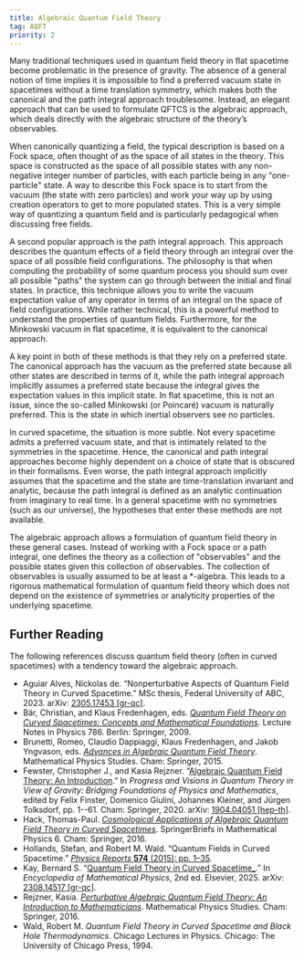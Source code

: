 ```yaml
---
title: Algebraic Quantum Field Theory
tag: AQFT
priority: 2
---
```


Many traditional techniques used in quantum field theory in flat spacetime become problematic in the presence of gravity. The absence of a general notion of time implies it is impossible to find a preferred vacuum state in spacetimes without a time translation symmetry, which makes both the canonical and the path integral approach troublesome. Instead, an elegant approach that can be used to formulate QFTCS is the algebraic approach, which deals directly with the algebraic structure of the theory’s observables.

When canonically quantizing a field, the typical description is based on a Fock space, often thought of as the space of all states in the theory. This space is constructed as the space of all possible states with any non-negative integer number of particles, with each particle being in any "one-particle" state. A way to describe this Fock space is to start from the vacuum (the state with zero particles) and work your way up by using creation operators to get to more populated states. This is a very simple way of quantizing a quantum field and is particularly pedagogical when discussing free fields. 

A second popular approach is the path integral approach. This approach describes the quantum effects of a field theory through an integral over the space of all possible field configurations. The philosophy is that when computing the probability of some quantum process you should sum over all possible "paths" the system can go through between the initial and final states. In practice, this technique allows you to write the vacuum expectation value of any operator in terms of an integral on the space of field configurations. While rather technical, this is a powerful method to understand the properties of quantum fields. Furthermore, for the Minkowski vacuum in flat spacetime, it is equivalent to the canonical approach. 

A key point in both of these methods is that they rely on a preferred state. The canonical approach has the vacuum as the preferred state because all other states are described in terms of it, while the path integral approach implicitly assumes a preferred state because the integral gives the expectation values in this implicit state. In flat spacetime, this is not an issue, since the so-called Minkowski (or Poincaré) vacuum is naturally preferred. This is the state in which inertial observers see no particles. 

In curved spacetime, the situation is more subtle. Not every spacetime admits a preferred vacuum state, and that is intimately related to the symmetries in the spacetime. Hence, the canonical and path integral approaches become highly dependent on a choice of state that is obscured in their formalisms. Even worse, the path integral approach implicitly assumes that the spacetime and the state are time-translation invariant and analytic, because the path integral is defined as an analytic continuation from imaginary to real time. In a general spacetime with no symmetries (such as our universe), the hypotheses that enter these methods are not available. 

The algebraic approach allows a formulation of quantum field theory in these general cases. Instead of working with a Fock space or a path integral, one defines the theory as a collection of "observables" and the possible states given this collection of observables. The collection of observables is usually assumed to be at least a *-algebra. This leads to a rigorous mathematical formulation of quantum field theory which does not depend on the existence of symmetries or analyticity properties of the underlying spacetime.

## Further Reading
The following references discuss quantum field theory (often in curved spacetimes) with a tendency toward the algebraic approach.
* Aguiar Alves, Níckolas de. “Nonperturbative Aspects of Quantum Field Theory in Curved Spacetime.” MSc thesis, Federal University of ABC, 2023. arXiv: [2305.17453 [gr-qc]](https://arxiv.org/abs/2305.17453).
* Bär, Christian, and Klaus Fredenhagen, eds. [_Quantum Field Theory on Curved Spacetimes: Concepts and Mathematical Foundations_](https://doi.org/10.1007/978-3-642-02780-2). Lecture Notes in Physics 786. Berlin: Springer, 2009.
* Brunetti, Romeo, Claudio Dappiaggi, Klaus Fredenhagen, and Jakob Yngvason, eds. [_Advances in Algebraic Quantum Field Theory_](https://doi.org/10.1007/978-3-319-21353-8). Mathematical Physics Studies. Cham: Springer, 2015.
* Fewster, Christopher J., and Kasia Rejzner. “[Algebraic Quantum Field Theory: An Introduction](https://doi.org/10.1007/978-3-030-38941-3_1).” In _Progress and Visions in Quantum Theory in View of Gravity: Bridging Foundations of Physics and Mathematics_, edited by Felix Finster, Domenico Giulini, Johannes Kleiner, and Jürgen Tolksdorf, pp. 1--61. Cham: Springer, 2020. arXiv: [1904.04051 [hep-th]](https://arxiv.org/abs/1904.04051).
* Hack, Thomas-Paul. [_Cosmological Applications of Algebraic Quantum Field Theory in Curved Spacetimes_](https://doi.org/10.1007/978-3-319-21894-6). SpringerBriefs in Mathematical Physics 6. Cham: Springer, 2016.
* Hollands, Stefan, and Robert M. Wald. “Quantum Fields in Curved Spacetime.” [_Physics Reports_ **574** (2015): pp. 1–35](https://doi.org/10.1016/j.physrep.2015.02.001).
* Kay, Bernard S. “[Quantum Field Theory in Curved Spacetime_](https://doi.org/10.1016/B978-0-323-95703-8.00085-9).” In _Encyclopedia of Mathematical Physics_, 2nd ed. Elsevier, 2025. arXiv: [2308.14517 [gr-qc]](https://arxiv.org/abs/2308.14517).
* Rejzner, Kasia. [_Perturbative Algebraic Quantum Field Theory: An Introduction to Mathematicians_](https://doi.org/10.1007/978-3-319-25901-7). Mathematical Physics Studies. Cham: Springer, 2016.
* Wald, Robert M. _Quantum Field Theory in Curved Spacetime and Black Hole Thermodynamics_. Chicago Lectures in Physics. Chicago: The University of Chicago Press, 1994.
